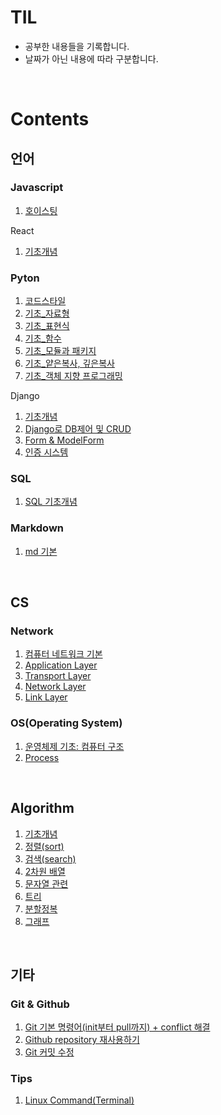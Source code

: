 # TIL

- 공부한 내용들을 기록합니다.
- 날짜가 아닌 내용에 따라 구분합니다.

<br>

# Contents

## 언어

### Javascript

1. [호이스팅](language/javascript/hoisting.md)

React

1. [기초개념](language/javascript/react/react_basic.md)

### Pyton

1. [코드스타일](language/python/codestyleguide.md)
2. [기초\_자료형](language/python/basic_datatype.md)
3. [기초\_표현식](language/python/basic_expression.md)
4. [기초\_함수](language/python/basic_function.md)
5. [기초\_모듈과 패키지](language/python/basic_module.md)
6. [기초\_얕은복사, 깊은복사](language/python/basic_copy.md)
7. [기초\_객체 지향 프로그래밍](language/python/basic_oop.md)

Django

1. [기초개념](language/python/django/django_basic.md)
2. [Django로 DB제어 및 CRUD](language/python/django/django_db_crud.md)
3. [Form & ModelForm](language/python/django/django_form_modelform.md)
4. [인증 시스템](language/python/django/django_auth_system.md)

### SQL

1. [SQL 기초개념](language/sql/sql_basic.md)

### Markdown

1. [md 기본](language/markdown/md_basic.md)

<br>

## CS

### Network

1. [컴퓨터 네트워크 기본](cs/network/network_basic.md)
2. [Application Layer](cs/network/app_layer.md)
3. [Transport Layer](cs/network/transport_layer.md)
4. [Network Layer](cs/network/network_layer.md)
5. [Link Layer](cs/network/link_layer.md)

### OS(Operating System)

1. [운영체제 기초: 컴퓨터 구조](cs/os_basic.md)
2. [Process](cs/os/os_process.md)

<br>

## Algorithm

1. [기초개념](algorithm/algorithm_basic.md)
2. [정렬(sort)](algorithm/sort.md)
3. [검색(search)](algorithm/search.md)
4. [2차원 배열](algorithm/matrix.md)
5. [문자열 관련](algorithm/string.md)
6. [트리](algorithm/tree.md)
7. [분할정복](algorithm/divide_and_conquer.md)
8. [그래프](algorithm/graph.md)

<br>

## 기타

### Git & Github

1. [Git 기본 명령어(init부터 pull까지) + conflict 해결](etc/git_and_github/git_basic.md)
2. [Github repository 재사용하기](etc/git_and_github/github_repo_reuse.md)
3. [Git 커밋 수정](etc/git_and_github/git_edit_commit.md)

### Tips

1. [Linux Command(Terminal)](etc/tips/linux_cmd.md)
